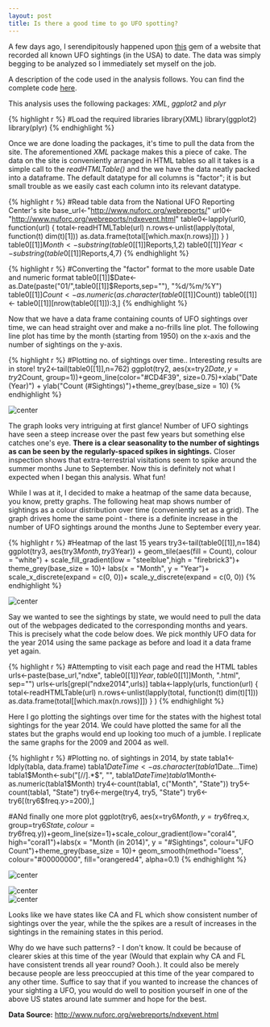 ```yaml
---
layout: post
title: Is there a good time to go UFO spotting?
---
```


A few days ago, I serendipitously happened upon [this](http://www.nuforc.org/webreports/ndxevent.html) gem of a website that recorded all known UFO sightings (in the USA) to date. The data was simply begging to be analyzed so I immediately set myself on the job. 

A  description of the code used in the analysis follows. You can find the complete code [here](https://github.com/velavar/velavar.github.io/blob/master/scripts/ufo_analysis.R). 

This analysis uses the following packages: *XML*, *ggplot2* and *plyr* 


{% highlight r %}
#Load the required libraries
library(XML)
library(ggplot2)
library(plyr)
{% endhighlight %}

Once we are done loading the packages, it's time to pull the data from the site. The aforementioned *XML* package makes this a piece of cake. The data on the site is conveniently arranged in HTML tables so all it takes is a simple call to the *readHTMLTable()* and the we have the data neatly packed into a dataframe. The default datatype for all columns is "factor"; it is but small trouble as we easily cast each column into its relevant datatype. 


{% highlight r %}
#Read table data from the National UFO Reporting Center's site
base_url<-"http://www.nuforc.org/webreports/"
url0<-"http://www.nuforc.org/webreports/ndxevent.html"
table0<-lapply(url0, function(url) {
  total<-readHTMLTable(url)
  n.rows<-unlist(lapply(total, function(t) dim(t)[1]))
  as.data.frame(total[[which.max(n.rows)]])
}  )
table0[[1]]$Month<-substring(table0[[1]]$Reports,1,2)
table0[[1]]$Year<-substring(table0[[1]]$Reports,4,7)
{% endhighlight %}



{% highlight r %}
#Converting the "factor" format to the more usable Date and numeric format
table0[[1]]$Date<-as.Date(paste("01/",table0[[1]]$Reports,sep=""), "%d/%m/%Y")
table0[[1]]$Count<-as.numeric(as.character(table0[[1]]$Count))
table0[[1]] <- table0[[1]][nrow(table0[[1]]):3,]
{% endhighlight %}

Now that we have a data frame containing counts of UFO sightings over time, we can head straight over and make a no-frills line plot. The following line plot has time by the month (starting from 1950) on the x-axis and the number of sightings on the y-axis. 


{% highlight r %}
#Plotting no. of sightings over time.. Interesting results are in store!
try2<-tail(table0[[1]],n=762)
ggplot(try2, aes(x=try2$Date, y=try2$Count, group=1))+geom_line(color="#CD4F39", size=0.75)+xlab("Date (Year)") + ylab("Count (#Sightings)")+theme_grey(base_size = 10)
{% endhighlight %}

<img src="http://velavar.github.io/images/ufo_sightings/unnamed-chunk-4-1.png" title="center" alt="center" style="display: block; margin: auto;" />

The graph looks very intriguing at first glance! Number of UFO sightings have seen a steep increase over the past few years but something else catches one's eye. **There is a clear seasonality to the number of sightings as can be seen by the regularly-spaced spikes in sightings.** Closer inspection shows that extra-terrestrial visitations seem to spike around the summer months June to September. Now this is definitely not what I expected when I began this analysis. What fun! 

While I was at it, I decided to make a heatmap of the same data because, you know, pretty graphs. The following heat map shows number of sightings as a colour distribution over time (conveniently set as a grid). The graph drives home the same point - there is a definite increase in the number of UFO sightings around the months June to September every year. 


{% highlight r %}
#Heatmap of the last 15 years
try3<-tail(table0[[1]],n=184)
ggplot(try3, aes(try3$Month, try3$Year)) + 
  geom_tile(aes(fill = Count), colour = "white") + 
  scale_fill_gradient(low = "steelblue",high = "firebrick3")+
  theme_grey(base_size = 10)+
  labs(x = "Month", y = "Year")+
  scale_x_discrete(expand = c(0, 0))+
  scale_y_discrete(expand = c(0, 0))
{% endhighlight %}

<img src="http://velavar.github.io/images/ufo_sightings/unnamed-chunk-5-1.png" title="center" alt="center" style="display: block; margin: auto;" />


Say we wanted to see the sightings by state, we would need to pull the data out of the webpages dedicated to the corresponding months and years. This is precisely what the code below does. We pick monthly UFO data for the year 2014 using the same package as before and load it a data frame yet again. 



{% highlight r %}
#Attempting to visit each page and read the HTML tables
urls<-paste(base_url,"ndxe",
            table0[[1]]$Year,table0[[1]]$Month,
            ".html", sep="")
urls<-urls[grepl("ndxe2014",urls)]
tabla<-lapply(urls, function(url) {
  total<-readHTMLTable(url)
  n.rows<-unlist(lapply(total, function(t) dim(t)[1]))
  as.data.frame(total[[which.max(n.rows)]])
  }  )
{% endhighlight %}




Here I go plotting the sightings over time for the states with the highest total sightings for the year 2014. We could have plotted the same for all the states but the graphs would end up looking too much of a jumble. I replicate the same graphs for the 2009 and 2004 as well. 


{% highlight r %}
#Plotting no. of sightings in 2014, by state
tabla1<-ldply(tabla, data.frame)
tabla1$DateTime<-as.character(tabla1$Date...Time)
tabla1$Month<-sub("[//].*$", "", tabla1$DateTime)
tabla1$Month<-as.numeric(tabla1$Month)
try4<-count(tabla1, c("Month", "State"))
try5<-count(tabla1, "State")
try6<-merge(try4, try5, "State")
try6<-try6[(try6$freq.y>=200),]

#ANd finally one more plot
ggplot(try6, aes(x=try6$Month, y=try6$freq.x, group=try6$State, colour=try6$freq.y))+geom_line(size=1)+scale_colour_gradient(low="coral4", high="coral1")+labs(x = "Month (in 2014)", y = "#Sightings", colour="UFO Count")+theme_grey(base_size = 10)+ geom_smooth(method="loess", colour="#00000000", fill="orangered4", alpha=0.1)
{% endhighlight %}

<img src="http://velavar.github.io/images/ufo_sightings/unnamed-chunk-8-1.png" title="center" alt="center" style="display: block; margin: auto;" />


<img src="http://velavar.github.io/images/ufo_sightings/unnamed-chunk-9-1.png" title="center" alt="center" style="display: block; margin: auto;" /><img src="http://velavar.github.io/images/ufo_sightings/unnamed-chunk-9-2.png" title="center" alt="center" style="display: block; margin: auto;" />

Looks like we have states like CA and FL which show consistent number of sightings over the year, while the the spikes are a result of increases in the sightings in the remaining states in this period. 

Why do we have such patterns? - I don't know. It could be because of clearer skies at this time of the year (Would that explain why CA and FL have consistent trends all year round? Oooh.). It could also be merely because people are less preoccupied at this time of the year compared to any other time. Suffice to say that if you wanted to increase the chances of your sighting a UFO, you would do well to position yourself in one of the above US states around late summer and hope for the best. 

**Data Source:** http://www.nuforc.org/webreports/ndxevent.html
